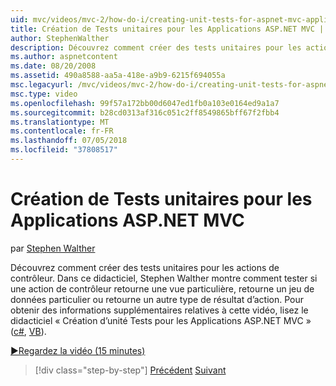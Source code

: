 ```yaml
---
uid: mvc/videos/mvc-2/how-do-i/creating-unit-tests-for-aspnet-mvc-applications
title: Création de Tests unitaires pour les Applications ASP.NET MVC | Microsoft Docs
author: StephenWalther
description: Découvrez comment créer des tests unitaires pour les actions de contrôleur. Dans ce didacticiel, Stephen Walther montre comment tester si une action de contrôleur retourne une section...
ms.author: aspnetcontent
ms.date: 08/20/2008
ms.assetid: 490a8588-aa5a-418e-a9b9-6215f694055a
msc.legacyurl: /mvc/videos/mvc-2/how-do-i/creating-unit-tests-for-aspnet-mvc-applications
msc.type: video
ms.openlocfilehash: 99f57a172bb00d6047ed1fb0a103e0164ed9a1a7
ms.sourcegitcommit: b28cd0313af316c051c2ff8549865bff67f2fbb4
ms.translationtype: MT
ms.contentlocale: fr-FR
ms.lasthandoff: 07/05/2018
ms.locfileid: "37808517"
---
```

<a name="creating-unit-tests-for-aspnet-mvc-applications"></a>Création de Tests unitaires pour les Applications ASP.NET MVC
====================
par [Stephen Walther](https://github.com/StephenWalther)

Découvrez comment créer des tests unitaires pour les actions de contrôleur. Dans ce didacticiel, Stephen Walther montre comment tester si une action de contrôleur retourne une vue particulière, retourne un jeu de données particulier ou retourne un autre type de résultat d’action. Pour obtenir des informations supplémentaires relatives à cette vidéo, lisez le didacticiel « Création d’unité Tests pour les Applications ASP.NET MVC » ([c#](../../../overview/older-versions-1/unit-testing/creating-unit-tests-for-asp-net-mvc-applications-cs.md), [VB](../../../overview/older-versions-1/unit-testing/creating-unit-tests-for-asp-net-mvc-applications-vb.md)).

[&#9654;Regardez la vidéo (15 minutes)](https://channel9.msdn.com/Blogs/ASP-NET-Site-Videos/creating-unit-tests-for-aspnet-mvc-applications)

> [!div class="step-by-step"]
> [Précédent](preventing-javascript-injection-attacks.md)
> [Suivant](creating-custom-html-helpers.md)
